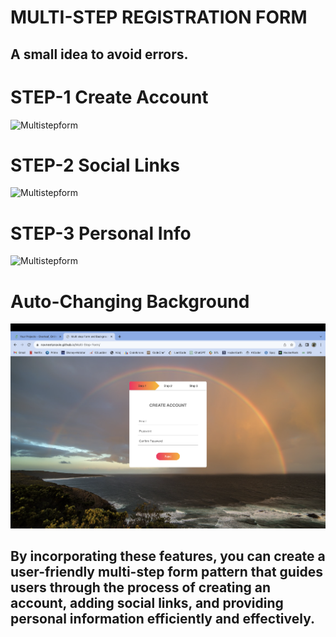 # MULTI-STEP REGISTRATION FORM
## A small idea to avoid errors.
# STEP-1 Create Account
![Multistepform](https://github.com/Navneetanavie/Multi-Step-Form/blob/40eef0d888b2826da2ecc4dd318830c916329e49/Screenshot%202023-08-23%20at%201.51.53%20AM.png)
# STEP-2 Social Links
![Multistepform](https://github.com/Navneetanavie/Multi-Step-Form/blob/40eef0d888b2826da2ecc4dd318830c916329e49/Screenshot%202023-08-23%20at%201.52.01%20AM.png)
# STEP-3 Personal Info
![Multistepform](https://github.com/Navneetanavie/Multi-Step-Form/blob/40eef0d888b2826da2ecc4dd318830c916329e49/Screenshot%202023-08-23%20at%201.52.22%20AM.png)
# Auto-Changing Background
![Multistepform](https://github.com/Navneetanavie/Multi-Step-Form/blob/40eef0d888b2826da2ecc4dd318830c916329e49/Screenshot%202023-08-23%20at%201.50.04%20AM.png)
## By incorporating these features, you can create a user-friendly multi-step form pattern that guides users through the process of creating an account, adding social links, and providing personal information efficiently and effectively.






